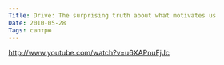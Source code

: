 ```yaml
---
Title: Drive: The surprising truth about what motivates us
Date: 2010-05-28
Tags: саптрю
---
```


http://www.youtube.com/watch?v=u6XAPnuFjJc